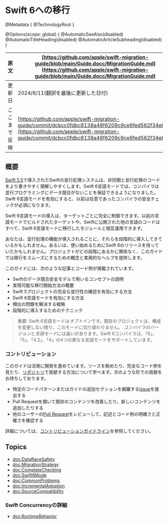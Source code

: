 # Swift 6への移行

@Metadata {
  @TechnologyRoot
}

<!-- textlint-disable smarthr/sentence-length-->

@Options(scope: global) {
  @AutomaticSeeAlso(disabled)
  @AutomaticTitleHeading(disabled)
  @AutomaticArticleSubheading(disabled)
}

<!-- textlint-enable smarthr/sentence-length-->

|原文|[https://github.com/apple/swift-migration-guide/blob/main/Guide.docc/MigrationGuide.md](https://github.com/apple/swift-migration-guide/blob/main/Guide.docc/MigrationGuide.md)|
|---|---|
|更新日|2024/8/11(翻訳を最後に更新した日付)|
|ここまで反映|[https://github.com/apple/swift-migration-guide/commit/dcbcc0fdbc8138a48f6209c9ce6fed562f34ebe1](https://github.com/apple/swift-migration-guide/commit/dcbcc0fdbc8138a48f6209c9ce6fed562f34ebe1)|

## 概要

[Swift 5.5](https://www.swift.org/blog/swift-5.5-released/)で導入されたSwiftの並行処理システムは、非同期と並行処理のコードをより書きやすく理解しやすくします。Swift 6言語モードでは、コンパイラは並行プログラミングにデータ競合がないことを保証できるようになりました。Swift 6言語モードを有効にすると、以前は任意であったコンパイラの安全チェックが必須になります。

Swift 6言語モードの導入は、ターゲットごとに完全に制御できます。以前の言語モードでビルドされたターゲットや、Swiftに公開された他の言語のコードはすべて、Swift 6言語モードに移行したモジュールと相互運用できます。

あなたは、並行処理の機能が導入されるごとに、それらを段階的に導入してきているかもしれません。あるいは、使い始めるためにSwift 6のリリースを待っていたかもしれません。プロジェクトがどの段階にあるかに関係なく、このガイドでは移行をスムーズにするための概念と実用的なヘルプを提供します。

このガイドには、次のような記事とコード例が掲載されています。

- Swiftのデータ競合安全モデルで用いるコンセプトの説明
- 実現可能な移行開始方法の概要
- Swift 5プロジェクトの完全な並行性の確認を有効にする方法
- Swift 6言語モードを有効にする方法
- 頻出の問題を解決する戦略
- 段階的に導入するためのテクニック

> 重要: Swift 6言語モードは*オプトイン*です。既存のプロジェクトは、構成を変更しない限り、このモードに切り替わりません。
> *コンパイラのバージョン*と*言語モード*には違いがあります。Swift 6コンパイラは、「6」、「5」、「4.2」、「4」の4つの異なる言語モードをサポートしています。

### コントリビューション

このガイドは活発に開発を進めています。ソースを眺めたり、完全なコード例を見たり、[リポジトリ][]で貢献する方法について学べます。次のような形での貢献をお待ちしております。

- 特定のコードパターンまたはガイドの追加セクションを網羅する[Issue][]を提出する
- Pull Requestを開いて既存のコンテンツを改善したり、新しいコンテンツを追加したりする
- 他のユーザーの[Pull Request][]をレビューして、記述とコード例の明確さと正確さを確認する

詳細については、[コントリビューションガイドライン][]を参照してください。

[リポジトリ]: https://github.com/apple/swift-migration-guide
[Issue]: https://github.com/stzn/swift-migration-guide-jp/issues
[Pull Request]: https://github.com/stzn/swift-migration-guide-jp/pulls
[コントリビューションガイドライン]: https://github.com/stzn/swift-migration-guide-jp/blob/main/CONTRIBUTING.md

## Topics

- <doc:DataRaceSafety>
- <doc:MigrationStrategy>
- <doc:CompleteChecking>
- <doc:Swift6Mode>
- <doc:CommonProblems>
- <doc:IncrementalAdoption>
- <doc:SourceCompatibility>

### Swift Concurrencyの詳細

- <doc:RuntimeBehavior>
